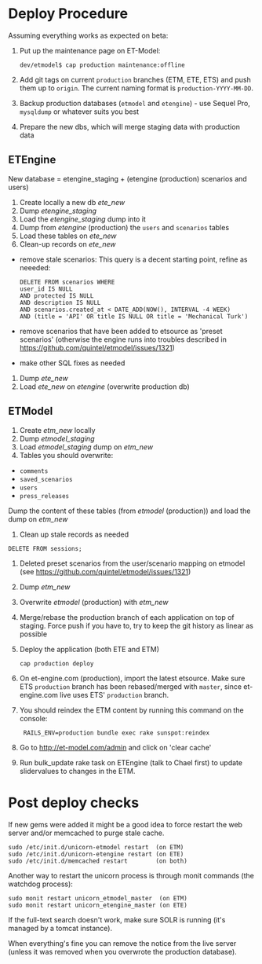 # Deploy Procedure

Assuming everything works as expected on beta:

1. Put up the maintenance page on ET-Model:

    `dev/etmodel$ cap production maintenance:offline`

1. Add git tags on current `production` branches (ETM, ETE, ETS) and push them up to `origin`. The current naming format is `production-YYYY-MM-DD`.
1. Backup production databases (`etmodel` and `etengine`) - use Sequel Pro, `mysqldump` or whatever suits you best
1. Prepare the new dbs, which will merge staging data with production data
   
## ETEngine
New database = etengine_staging + (etengine (production) scenarios and users)

1. Create locally a new db *ete_new*
1. Dump *etengine_staging*
1. Load the *etengine_staging* dump into it
1. Dump from *etengine* (production) the `users` and `scenarios` tables
1. Load these tables on *ete_new*
1. Clean-up records on *ete_new*
 - remove stale scenarios:
   This query is a decent starting point, refine as neeeded:

    ```
    DELETE FROM scenarios WHERE
    user_id IS NULL
    AND protected IS NULL
    AND description IS NULL
    AND scenarios.created_at < DATE_ADD(NOW(), INTERVAL -4 WEEK)
    AND (title = 'API' OR title IS NULL OR title = 'Mechanical Turk')
    ```
 - remove scenarios that have been added to etsource as 'preset scenarios' (otherwise the engine runs into troubles described in https://github.com/quintel/etmodel/issues/1321)
 - make other SQL fixes as needed
1. Dump *ete_new*
1. Load *ete_new* on *etengine* (overwrite production db)


## ETModel
1. Create *etm_new* locally
1. Dump *etmodel_staging*
1. Load *etmodel_staging* dump on *etm_new*
1. Tables you should overwrite:
 - `comments`
 - `saved_scenarios`
 - `users`
 - `press_releases`

 Dump the content of these tables (from *etmodel* (production)) and load the dump on *etm_new*
1. Clean up stale records as needed
  ```
  DELETE FROM sessions;
  ```
1. Deleted preset scenarios from the user/scenario mapping on etmodel (see https://github.com/quintel/etmodel/issues/1321)
1. Dump *etm_new*
1. Overwrite *etmodel* (production) with *etm_new*

1. Merge/rebase the production branch of each application on top of staging. Force push if you have to, try to keep the git history as linear as possible
1. Deploy the application (both ETE and ETM)

       cap production deploy

1. On et-engine.com (production), import the latest etsource. Make sure ETS `production` branch has been rebased/merged with `master`, since et-engine.com live uses ETS' `production` branch.
1. You should reindex the ETM content by running this command on the console:

        RAILS_ENV=production bundle exec rake sunspot:reindex

1. Go to http://et-model.com/admin and click on 'clear cache'
1. Run bulk_update rake task on ETEngine (talk to Chael first) to update slidervalues to changes in the ETM. 

# Post deploy checks

If new gems were added it might be a good idea to force restart the web server and/or memcached to purge stale cache.

    sudo /etc/init.d/unicorn-etmodel restart  (on ETM)
    sudo /etc/init.d/unicorn-etengine restart (on ETE)
    sudo /etc/init.d/memcached restart        (on both)

Another way to restart the unicorn process is through monit commands (the watchdog process):

    sudo monit restart unicorn_etmodel_master  (on ETM)
    sudo monit restart unicorn_etengine_master (on ETE)

If the full-text search doesn't work, make sure SOLR is running (it's managed by a tomcat instance).

When everything's fine you can remove the notice from the live server (unless it was removed when you overwrote the production database).

